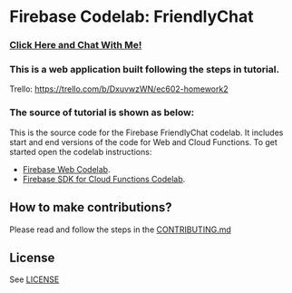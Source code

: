 # Firebase Codelab: FriendlyChat
### [Click Here and Chat With Me! ](https://console.firebase.google.com/project/the-first-project-ca04f/overview)


### This is a web application built following the steps in tutorial.
Trello: https://trello.com/b/DxuvwzWN/ec602-homework2


### The source of tutorial is shown as below:

This is the source code for the Firebase FriendlyChat codelab. It includes start and end versions of the
code for Web and Cloud Functions. To get started open the codelab instructions:

 - [Firebase Web Codelab](https://codelabs.developers.google.com/codelabs/firebase-web/).
 - [Firebase SDK for Cloud Functions Codelab](https://codelabs.developers.google.com/codelabs/firebase-cloud-functions/).


## How to make contributions?
Please read and follow the steps in the [CONTRIBUTING.md](CONTRIBUTING.md)


## License
See [LICENSE](LICENSE)
